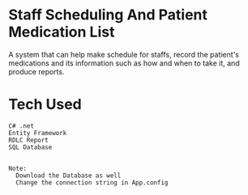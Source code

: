 # Staff Scheduling And Patient Medication List
  A system that can help make schedule for staffs, record the patient's medications and its information such as how and when to take it,
  and produce reports.
  # Tech Used
    C# .net
    Entity Framework
    RDLC Report
    SQL Database
    
    
    Note:
      Download the Database as well
      Change the connection string in App.config

  
